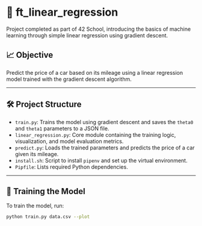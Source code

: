 # 🧠 ft_linear_regression

Project completed as part of 42 School, introducing the basics of machine learning through simple linear regression using gradient descent.

## 📈 Objective

Predict the price of a car based on its mileage using a linear regression model trained with the gradient descent algorithm.

---

## 🛠️ Project Structure

- `train.py`: Trains the model using gradient descent and saves the `theta0` and `theta1` parameters to a JSON file.
- `linear_regression.py`: Core module containing the training logic, visualization, and model evaluation metrics.
- `predict.py`: Loads the trained parameters and predicts the price of a car given its mileage.
- `install.sh`: Script to install `pipenv` and set up the virtual environment.
- `Pipfile`: Lists required Python dependencies.

---

## 🧪 Training the Model

To train the model, run:

```bash
python train.py data.csv --plot

